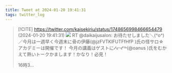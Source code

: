 ```yaml
---
title: Tweet at 2024-01-20 19:41:31
tags: twitter_log
---
```


> [!CITE] https://twitter.com/kaisekiriu/status/1748656998466654479 (2024-01-20 19:41:31)
> ![](https://twitter.com/kaisekiriu/status/1748656998466654479)
> RT @daikaijusalon: お待たせしました＼(^o^)／今月は一週早く今週末に骨の伊藤(@jzFVTKlFUTFfHfP )氏の怪サロ☆アカデミーは開催です！
> 今月の講義はゲストにᓱᓕᔪᖅ(@oanus )氏をむかえて熱いトークかまします！かなり！必見！
> 
> 16時3…
